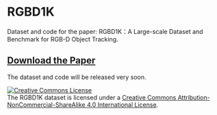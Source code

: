 # RGBD1K
Dataset and code for the paper: RGBD1K：A Large-scale Dataset and Benchmark for RGB-D Object Tracking.

## [Download the Paper](https://arxiv.org/pdf/1803.10794.pdf)

The dataset and code will be released very soon.


<a rel="license" href="http://creativecommons.org/licenses/by-nc-sa/4.0/"><img alt="Creative Commons License" style="border-width:0" src="https://i.creativecommons.org/l/by-nc-sa/4.0/88x31.png" /></a><br />The RGBD1K dataset is licensed under a <a rel="license" href="http://creativecommons.org/licenses/by-nc-sa/4.0/">Creative Commons Attribution-NonCommercial-ShareAlike 4.0 International License</a>.
